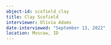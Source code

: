 ```yaml
---
object-id: scofield_clay
title: Clay Scofield
interviewer: Olivia Adams
date-interviewed: "September 13, 2022"
location: Moscow, ID
---
```


